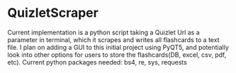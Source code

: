 # QuizletScraper
Current implementation is a python script taking a Quizlet Url as a parameter in terminal, which it scrapes and writes all flashcards to a text file. I plan on adding a GUI to this initial project using PyQT5, and potentially look into other options for users to store the flashcards(DB, excel, csv, pdf, etc). 
Current python packages needed: bs4, re, sys, requests
